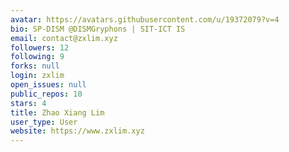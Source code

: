 ```yaml
---
avatar: https://avatars.githubusercontent.com/u/19372079?v=4
bio: SP-DISM @DISMGryphons | SIT-ICT IS
email: contact@zxlim.xyz
followers: 12
following: 9
forks: null
login: zxlim
open_issues: null
public_repos: 10
stars: 4
title: Zhao Xiang Lim
user_type: User
website: https://www.zxlim.xyz
---
```

